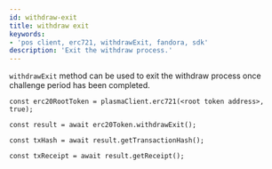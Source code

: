 ```yaml
---
id: withdraw-exit
title: withdraw exit
keywords: 
- 'pos client, erc721, withdrawExit, fandora, sdk'
description: 'Exit the withdraw process.'
---
```


`withdrawExit` method can be used to exit the withdraw process once challenge period has been completed.

```
const erc20RootToken = plasmaClient.erc721(<root token address>, true);

const result = await erc20Token.withdrawExit();

const txHash = await result.getTransactionHash();

const txReceipt = await result.getReceipt();

```
